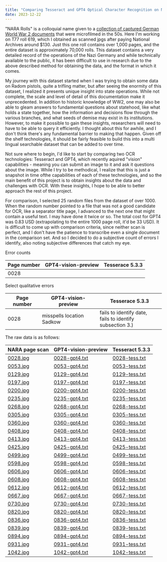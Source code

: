 ```yaml
---
title: "Comparing Tesseract and GPT4 Optical Character Recognition on NARA Rolls"
date: 2023-12-22
---
```


"NARA Rolls" is a colloquial name given to a <a href="https://www.archives.gov/research/captured-german-records">collection of captured German World War 2 documents</a> that were microfilmed in the 50s. Here I'm working on T77 roll 619, which I obtained as scanned jpgs after paying National Archives around $130. Just this one roll contains over 1,000 pages, and the entire dataset is approximately 70,000 rolls. This dataset contains a very detailed record of the operations of the Nazi Germany and while technically available to the public, it has been difficult to use in research due to the above described method for obtaining the data, and the format in which it comes. 

My journey with this dataset started when I was trying to obtain some data on Radom pistols, quite a trifling matter, but after seeing the enormity of this dataset, I realized it presents unique insight into state operations. While not complete, the scale and level of detail of this documentation make it unprecedented. In addition to historic knowledge of WW2, one may also be able to gleam answers to fundamental questions about statehood, like what holds a state together, how the information and decisions flow through the various branches, and what seeds of demise may exist in its institutions. However, to make it possible to gain these insights, researchers will need to have to be able to query it efficiently. I thought about this for awhile, and I don't think there's any fundamental barrier to making that happen. Given off the shelf technologies, it should be fairly feasible to build this into a multi lingual searchable dataset that can be added to over time.

Not sure where to begin, I'd like to start by comparing two OCR technologies: Tesseract and GPT4, which recently aquired "vision" capabilities - meaning you can submit an image to it and ask it questions about the image. While I try to be methodical, I realize that this is just a snapshot in time ofthe capabilities of each of these technologies, and so the main benefit of this project is to obtain insights about the data and challenges with OCR. With these insights, I hope to be able to better approach the rest of this project.

For comparison, I selected 25 random files from the dataset of over 1000. When the random number pointed to a file that was not a good candidate for OCR, like a separator title page, I advanced to the next one that might contain a useful text. I may have done it twice or so. The total cost for GPT4 was 0.83 USD (extrapolating to the entire 1000 page roll, it'd be 33 USD). It is difficult to come up with comparison criteria, since neither scan is perfect, and I don't have the patience to transcribe even a single document in the comparison set. And so I decided to do a subjective count of errors I identify, also noting subjective differences that catch my eye. 

Error counts

| Page number | GPT4-vision-preview | Tesserace 5.3.3 |
|-------------|---------------------| ----------------|
| 0028 | | |

Select qualitative errors

| Page number | GPT4-vision-preview | Tesserace 5.3.3 |
|-------------|---------------------| ----------------|
| 0028 | misspells location Sadkow | fails to identify date, <br>fails to identify subsection 3.) |

The raw data is as follows:

| NARA page scan | GPT4-vision-preview | Tesseract 5.3.3 |
| -------------- | ------------------- | --------------- |
| [0028.jpg](/articles/docs/assets/2023-12-22-compare-ocr-tesseract-gpt4-nara-rolls/raw/0028.jpg) | [0028-gpt4.txt](/articles/docs/assets/2023-12-22-compare-ocr-tesseract-gpt4-nara-rolls/raw/0028-gpt4.txt) | [0028-tess.txt](/articles/docs/assets/2023-12-22-compare-ocr-tesseract-gpt4-nara-rolls/raw/0028-tess.txt) |
| [0053.jpg](/articles/docs/assets/2023-12-22-compare-ocr-tesseract-gpt4-nara-rolls/raw/0053.jpg) | [0053-gpt4.txt](/articles/docs/assets/2023-12-22-compare-ocr-tesseract-gpt4-nara-rolls/raw/0053-gpt4.txt) | [0053-tess.txt](/articles/docs/assets/2023-12-22-compare-ocr-tesseract-gpt4-nara-rolls/raw/0053-tess.txt) |
| [0129.jpg](/articles/docs/assets/2023-12-22-compare-ocr-tesseract-gpt4-nara-rolls/raw/0129.jpg) | [0129-gpt4.txt](/articles/docs/assets/2023-12-22-compare-ocr-tesseract-gpt4-nara-rolls/raw/0129-gpt4.txt) | [0129-tess.txt](/articles/docs/assets/2023-12-22-compare-ocr-tesseract-gpt4-nara-rolls/raw/0129-tess.txt) |
| [0197.jpg](/articles/docs/assets/2023-12-22-compare-ocr-tesseract-gpt4-nara-rolls/raw/0197.jpg) | [0197-gpt4.txt](/articles/docs/assets/2023-12-22-compare-ocr-tesseract-gpt4-nara-rolls/raw/0197-gpt4.txt) | [0197-tess.txt](/articles/docs/assets/2023-12-22-compare-ocr-tesseract-gpt4-nara-rolls/raw/0197-tess.txt) |
| [0200.jpg](/articles/docs/assets/2023-12-22-compare-ocr-tesseract-gpt4-nara-rolls/raw/0200.jpg) | [0200-gpt4.txt](/articles/docs/assets/2023-12-22-compare-ocr-tesseract-gpt4-nara-rolls/raw/0200-gpt4.txt) | [0200-tess.txt](/articles/docs/assets/2023-12-22-compare-ocr-tesseract-gpt4-nara-rolls/raw/0200-tess.txt) |
| [0235.jpg](/articles/docs/assets/2023-12-22-compare-ocr-tesseract-gpt4-nara-rolls/raw/0235.jpg) | [0235-gpt4.txt](/articles/docs/assets/2023-12-22-compare-ocr-tesseract-gpt4-nara-rolls/raw/0235-gpt4.txt) | [0235-tess.txt](/articles/docs/assets/2023-12-22-compare-ocr-tesseract-gpt4-nara-rolls/raw/0235-tess.txt) |
| [0268.jpg](/articles/docs/assets/2023-12-22-compare-ocr-tesseract-gpt4-nara-rolls/raw/0268.jpg) | [0268-gpt4.txt](/articles/docs/assets/2023-12-22-compare-ocr-tesseract-gpt4-nara-rolls/raw/0268-gpt4.txt) | [0268-tess.txt](/articles/docs/assets/2023-12-22-compare-ocr-tesseract-gpt4-nara-rolls/raw/0268-tess.txt) |
| [0305.jpg](/articles/docs/assets/2023-12-22-compare-ocr-tesseract-gpt4-nara-rolls/raw/0305.jpg) | [0305-gpt4.txt](/articles/docs/assets/2023-12-22-compare-ocr-tesseract-gpt4-nara-rolls/raw/0305-gpt4.txt) | [0305-tess.txt](/articles/docs/assets/2023-12-22-compare-ocr-tesseract-gpt4-nara-rolls/raw/0305-tess.txt) |
| [0360.jpg](/articles/docs/assets/2023-12-22-compare-ocr-tesseract-gpt4-nara-rolls/raw/0360.jpg) | [0360-gpt4.txt](/articles/docs/assets/2023-12-22-compare-ocr-tesseract-gpt4-nara-rolls/raw/0360-gpt4.txt) | [0360-tess.txt](/articles/docs/assets/2023-12-22-compare-ocr-tesseract-gpt4-nara-rolls/raw/0360-tess.txt) |
| [0408.jpg](/articles/docs/assets/2023-12-22-compare-ocr-tesseract-gpt4-nara-rolls/raw/0408.jpg) | [0408-gpt4.txt](/articles/docs/assets/2023-12-22-compare-ocr-tesseract-gpt4-nara-rolls/raw/0408-gpt4.txt) | [0408-tess.txt](/articles/docs/assets/2023-12-22-compare-ocr-tesseract-gpt4-nara-rolls/raw/0408-tess.txt) |
| [0413.jpg](/articles/docs/assets/2023-12-22-compare-ocr-tesseract-gpt4-nara-rolls/raw/0413.jpg) | [0413-gpt4.txt](/articles/docs/assets/2023-12-22-compare-ocr-tesseract-gpt4-nara-rolls/raw/0413-gpt4.txt) | [0413-tess.txt](/articles/docs/assets/2023-12-22-compare-ocr-tesseract-gpt4-nara-rolls/raw/0413-tess.txt) |
| [0425.jpg](/articles/docs/assets/2023-12-22-compare-ocr-tesseract-gpt4-nara-rolls/raw/0425.jpg) | [0425-gpt4.txt](/articles/docs/assets/2023-12-22-compare-ocr-tesseract-gpt4-nara-rolls/raw/0425-gpt4.txt) | [0425-tess.txt](/articles/docs/assets/2023-12-22-compare-ocr-tesseract-gpt4-nara-rolls/raw/0425-tess.txt) |
| [0499.jpg](/articles/docs/assets/2023-12-22-compare-ocr-tesseract-gpt4-nara-rolls/raw/0499.jpg) | [0499-gpt4.txt](/articles/docs/assets/2023-12-22-compare-ocr-tesseract-gpt4-nara-rolls/raw/0499-gpt4.txt) | [0499-tess.txt](/articles/docs/assets/2023-12-22-compare-ocr-tesseract-gpt4-nara-rolls/raw/0499-tess.txt) |
| [0598.jpg](/articles/docs/assets/2023-12-22-compare-ocr-tesseract-gpt4-nara-rolls/raw/0598.jpg) | [0598-gpt4.txt](/articles/docs/assets/2023-12-22-compare-ocr-tesseract-gpt4-nara-rolls/raw/0598-gpt4.txt) | [0598-tess.txt](/articles/docs/assets/2023-12-22-compare-ocr-tesseract-gpt4-nara-rolls/raw/0598-tess.txt) |
| [0606.jpg](/articles/docs/assets/2023-12-22-compare-ocr-tesseract-gpt4-nara-rolls/raw/0606.jpg) | [0606-gpt4.txt](/articles/docs/assets/2023-12-22-compare-ocr-tesseract-gpt4-nara-rolls/raw/0606-gpt4.txt) | [0606-tess.txt](/articles/docs/assets/2023-12-22-compare-ocr-tesseract-gpt4-nara-rolls/raw/0606-tess.txt) |
| [0608.jpg](/articles/docs/assets/2023-12-22-compare-ocr-tesseract-gpt4-nara-rolls/raw/0608.jpg) | [0608-gpt4.txt](/articles/docs/assets/2023-12-22-compare-ocr-tesseract-gpt4-nara-rolls/raw/0608-gpt4.txt) | [0608-tess.txt](/articles/docs/assets/2023-12-22-compare-ocr-tesseract-gpt4-nara-rolls/raw/0608-tess.txt) |
| [0612.jpg](/articles/docs/assets/2023-12-22-compare-ocr-tesseract-gpt4-nara-rolls/raw/0612.jpg) | [0612-gpt4.txt](/articles/docs/assets/2023-12-22-compare-ocr-tesseract-gpt4-nara-rolls/raw/0612-gpt4.txt) | [0612-tess.txt](/articles/docs/assets/2023-12-22-compare-ocr-tesseract-gpt4-nara-rolls/raw/0612-tess.txt) |
| [0667.jpg](/articles/docs/assets/2023-12-22-compare-ocr-tesseract-gpt4-nara-rolls/raw/0667.jpg) | [0667-gpt4.txt](/articles/docs/assets/2023-12-22-compare-ocr-tesseract-gpt4-nara-rolls/raw/0667-gpt4.txt) | [0667-tess.txt](/articles/docs/assets/2023-12-22-compare-ocr-tesseract-gpt4-nara-rolls/raw/0667-tess.txt) |
| [0730.jpg](/articles/docs/assets/2023-12-22-compare-ocr-tesseract-gpt4-nara-rolls/raw/0730.jpg) | [0730-gpt4.txt](/articles/docs/assets/2023-12-22-compare-ocr-tesseract-gpt4-nara-rolls/raw/0730-gpt4.txt) | [0730-tess.txt](/articles/docs/assets/2023-12-22-compare-ocr-tesseract-gpt4-nara-rolls/raw/0730-tess.txt) |
| [0820.jpg](/articles/docs/assets/2023-12-22-compare-ocr-tesseract-gpt4-nara-rolls/raw/0820.jpg) | [0820-gpt4.txt](/articles/docs/assets/2023-12-22-compare-ocr-tesseract-gpt4-nara-rolls/raw/0820-gpt4.txt) | [0820-tess.txt](/articles/docs/assets/2023-12-22-compare-ocr-tesseract-gpt4-nara-rolls/raw/0820-tess.txt) |
| [0836.jpg](/articles/docs/assets/2023-12-22-compare-ocr-tesseract-gpt4-nara-rolls/raw/0836.jpg) | [0836-gpt4.txt](/articles/docs/assets/2023-12-22-compare-ocr-tesseract-gpt4-nara-rolls/raw/0836-gpt4.txt) | [0836-tess.txt](/articles/docs/assets/2023-12-22-compare-ocr-tesseract-gpt4-nara-rolls/raw/0836-tess.txt) |
| [0839.jpg](/articles/docs/assets/2023-12-22-compare-ocr-tesseract-gpt4-nara-rolls/raw/0839.jpg) | [0839-gpt4.txt](/articles/docs/assets/2023-12-22-compare-ocr-tesseract-gpt4-nara-rolls/raw/0839-gpt4.txt) | [0839-tess.txt](/articles/docs/assets/2023-12-22-compare-ocr-tesseract-gpt4-nara-rolls/raw/0839-tess.txt) |
| [0894.jpg](/articles/docs/assets/2023-12-22-compare-ocr-tesseract-gpt4-nara-rolls/raw/0894.jpg) | [0894-gpt4.txt](/articles/docs/assets/2023-12-22-compare-ocr-tesseract-gpt4-nara-rolls/raw/0894-gpt4.txt) | [0894-tess.txt](/articles/docs/assets/2023-12-22-compare-ocr-tesseract-gpt4-nara-rolls/raw/0894-tess.txt) |
| [0931.jpg](/articles/docs/assets/2023-12-22-compare-ocr-tesseract-gpt4-nara-rolls/raw/0931.jpg) | [0931-gpt4.txt](/articles/docs/assets/2023-12-22-compare-ocr-tesseract-gpt4-nara-rolls/raw/0931-gpt4.txt) | [0931-tess.txt](/articles/docs/assets/2023-12-22-compare-ocr-tesseract-gpt4-nara-rolls/raw/0931-tess.txt) |
| [1042.jpg](/articles/docs/assets/2023-12-22-compare-ocr-tesseract-gpt4-nara-rolls/raw/1042.jpg) | [1042-gpt4.txt](/articles/docs/assets/2023-12-22-compare-ocr-tesseract-gpt4-nara-rolls/raw/1042-gpt4.txt) | [1042-tess.txt](/articles/docs/assets/2023-12-22-compare-ocr-tesseract-gpt4-nara-rolls/raw/1042-tess.txt) |

